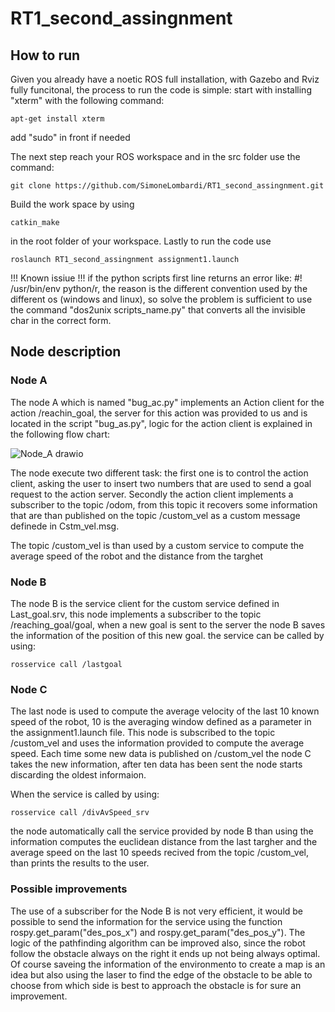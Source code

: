 # RT1_second_assingnment


## How to run 
Given you already have a noetic ROS full installation, with Gazebo and Rviz fully funcitonal, the process to run the code is simple:
start with installing "xterm" with the following command:
```
apt-get install xterm
```
add "sudo" in front if needed

The next step reach your ROS workspace and in the src folder use the command:
```
git clone https://github.com/SimoneLombardi/RT1_second_assingnment.git
```
Build the work space by using 
```
catkin_make
```
in the root folder of your workspace.
Lastly to run the code use
```
roslaunch RT1_second_assingnment assignment1.launch
```
!!! Known issiue !!!
if the python scripts first line returns an error like: #! /usr/bin/env python/r, the reason is the different convention used by the different os (windows and linux), so solve the problem is sufficient to use the command "dos2unix scripts_name.py" that converts all the invisible char in the correct form.

## Node description
### Node A
The node A which is named "bug_ac.py" implements an Action client for the action /reachin_goal, the server for this action was provided to us and is located in the script "bug_as.py", logic for the action client is explained in the following flow chart: 

![Node_A drawio](https://github.com/SimoneLombardi/RT1_second_assingnment/assets/146358714/d3e32265-bcc7-4adc-b7ea-2376cc2791ef)

The node execute two different task: the first one is to control the action client, asking the user to insert two numbers that are used to send a goal request to the action server. Secondly the action client implements a subscriber to the topic /odom, from this topic it recovers some information that are than published on the topic /custom_vel as a custom message definede in Cstm_vel.msg.

The topic /custom_vel is than used by a custom service to compute the average speed of the robot and the distance from the targhet
### Node B
The node B is the service client for the custom service defined in Last_goal.srv, this node implements a subscriber to the topic /reaching_goal/goal, when a new goal is sent to the server the node B saves the information of the position of this new goal.
the service can be called by using:
```
rosservice call /lastgoal
```
### Node C
The last node is used to compute the average velocity of the last 10 known speed of the robot, 10 is the averaging window defined as a parameter in the assignment1.launch file. This node is subscribed to the topic /custom_vel and uses the information provided to compute the average speed. Each time some new data is published on /custom_vel the node C takes the new information, after ten data has been sent the node starts discarding the oldest informaion.

When the service is called by using:
```
rosservice call /divAvSpeed_srv
```
the node automatically call the service provided by node B than using the information computes the euclidean distance from the last targher and the average speed on the last 10 speeds recived from the topic /custom_vel, than prints the results to the user.

### Possible improvements
The use of a subscriber for the Node B is not very efficient, it would be possible to send the information for the service using the function rospy.get_param("des_pos_x") and rospy.get_param("des_pos_y").
The logic of the pathfinding algorithm can be improved also, since the robot follow the obstacle always on the right it ends up not being always optimal. Of course saveing the information of the environmento to create a map is an idea but also using the laser to find the edge of the obstacle to be able to choose from which side is best to approach the obstacle is for sure an improvement.

